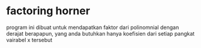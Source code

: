# factoring horner
program ini dibuat untuk mendapatkan faktor dari polinomnial dengan derajat berapapun, yang anda butuhkan hanya koefisien dari setiap pangkat vairabel x tersebut 
